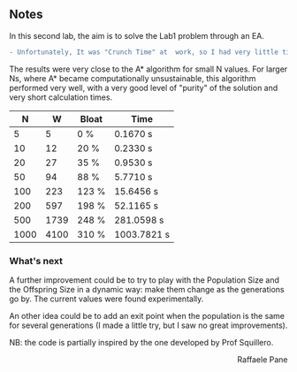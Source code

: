 ## Notes
In this second lab, the aim is to solve the Lab1 problem through an EA. 
```diff
- Unfortunately, It was "Crunch Time" at  work, so I had very little time to do everything. :/
```


The results were very close to the A* algorithm for small N values.
For larger Ns, where A* became computationally unsustainable, this algorithm performed very well, with a very good level of "purity" of the solution and very short calculation times.

| N | W | Bloat | Time |
| -- | ------ | ----- | ----------- |
| 5 | 5 | 0 % | 0.1670 s |
| 10 | 12 | 20 % | 0.2330 s |
| 20 | 27 | 35 % | 0.9530 s |
| 50 | 94 | 88 % | 5.7710 s |
| 100 | 223 | 123 % | 15.6456 s |
| 200 | 597 | 198 % | 52.1165 s |
| 500 | 1739 | 248 % | 281.0598 s |
| 1000 | 4100 | 310 % | 1003.7821 s |

### What's next
A further improvement could be to try to play with the Population Size and the Offspring Size in a dynamic way: make them change as the generations go by.
The current values were found experimentally.

An other idea could be to add an exit point when the population is the same for several generations (I made a little try, but I saw no great improvements).


NB: the code is partially inspired by the one developed by Prof Squillero.
<div dir="rtl"> Raffaele Pane </div>
